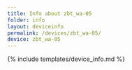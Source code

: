```yaml
---
title: Info about zbt_wa-05
folder: info
layout: deviceinfo
permalink: /devices/zbt_wa-05/
device: zbt_wa-05
---
```

{% include templates/device_info.md %}
